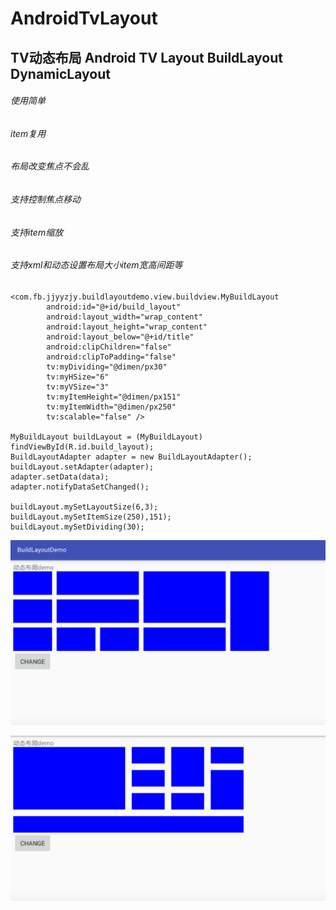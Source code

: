 # AndroidTvLayout
## TV动态布局 Android TV Layout BuildLayout DynamicLayout
###### 使用简单
###### item复用
###### 布局改变焦点不会乱
###### 支持控制焦点移动
###### 支持item缩放
###### 支持xml和动态设置布局大小item宽高间距等

```
<com.fb.jjyyzjy.buildlayoutdemo.view.buildview.MyBuildLayout
        android:id="@+id/build_layout"
        android:layout_width="wrap_content"
        android:layout_height="wrap_content"
        android:layout_below="@+id/title"
        android:clipChildren="false"
        android:clipToPadding="false"
        tv:myDividing="@dimen/px30"
        tv:myHSize="6"
        tv:myVSize="3"
        tv:myItemHeight="@dimen/px151"
        tv:myItemWidth="@dimen/px250"
        tv:scalable="false" />

MyBuildLayout buildLayout = (MyBuildLayout) findViewById(R.id.build_layout);
BuildLayoutAdapter adapter = new BuildLayoutAdapter();
buildLayout.setAdapter(adapter);
adapter.setData(data);
adapter.notifyDataSetChanged();

buildLayout.mySetLayoutSize(6,3);
buildLayout.mySetItemSize(250),151);
buildLayout.mySetDividing(30);
```
![build_layout_use_1.png](build_layout_use_1.png)

![build_layout_use_2.png](build_layout_use_2.png)